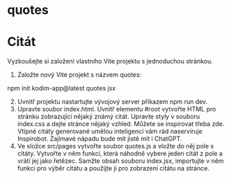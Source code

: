 # quotes

# Citát
Vyzkoušejte si založení vlastního Vite projektu s jednoduchou stránkou.

1. Založte nový Vite projekt s názvem quotes:

npm init kodim-app@latest quotes jsx

2. Uvnitř projektu nastartujte vývojový server příkazem npm run dev.
3. Upravte soubor index.html. Uvnitř elementu #root vytvořte HTML pro stránku zobrazující nějaký známý citát. Upravte styly v souboru index.css a dejte stránce nějaký vzhled. Můžete se inspirovat třeba zde. Vtipné citáty generované umělou inteligencí vám rád naservíruje Inspirobot. Zajímavé nápadu bude mít jistě mít i ChatGPT.
4. Ve složce src/pages vytvořte soubor quotes.js a vložte do něj pole s citáty. Vytvořte v něm funkci, která náhodně vybere jeden citát z pole a vrátí jej jako řetězec.
Samžte obsah souboru index.jsx, importujte v něm funkci pro výběr citátu a použijte ji pro zobrazení citátu na stránce.